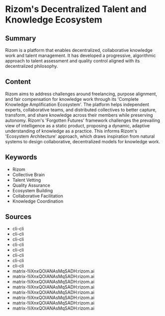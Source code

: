 # Rizom's Decentralized Talent and Knowledge Ecosystem

## Summary
Rizom is a platform that enables decentralized, collaborative knowledge work and talent management. It has developed a progressive, algorithmic approach to talent assessment and quality control aligned with its decentralized philosophy.

## Content
Rizom aims to address challenges around freelancing, purpose alignment, and fair compensation for knowledge work through its 'Complete Knowledge Amplification Ecosystem'. The platform helps independent experts, collaborative teams, and distributed collectives to better capture, transform, and share knowledge across their members while preserving autonomy. Rizom's 'Forgotten Futures' framework challenges the prevailing view of intelligence as a static product, proposing a dynamic, adaptive understanding of knowledge as a practice. This informs Rizom's 'Ecosystem Architecture' approach, which draws inspiration from natural systems to design collaborative, decentralized models for knowledge work.

## Keywords

- Rizom
- Collective Brain
- Talent Vetting
- Quality Assurance
- Ecosystem Building
- Collaborative Facilitation
- Knowledge Coordination

## Sources

- cli-cli
- cli-cli
- cli-cli
- cli-cli
- cli-cli
- cli-cli
- cli-cli
- cli-cli
- matrix-!IiXnxQOIANAsMqSADH:rizom.ai
- matrix-!IiXnxQOIANAsMqSADH:rizom.ai
- matrix-!IiXnxQOIANAsMqSADH:rizom.ai
- matrix-!IiXnxQOIANAsMqSADH:rizom.ai
- matrix-!IiXnxQOIANAsMqSADH:rizom.ai
- matrix-!IiXnxQOIANAsMqSADH:rizom.ai
- matrix-!IiXnxQOIANAsMqSADH:rizom.ai
- matrix-!IiXnxQOIANAsMqSADH:rizom.ai
